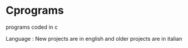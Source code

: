# Cprograms
programs coded in c

Language : New projects are in english and older projects are in italian

